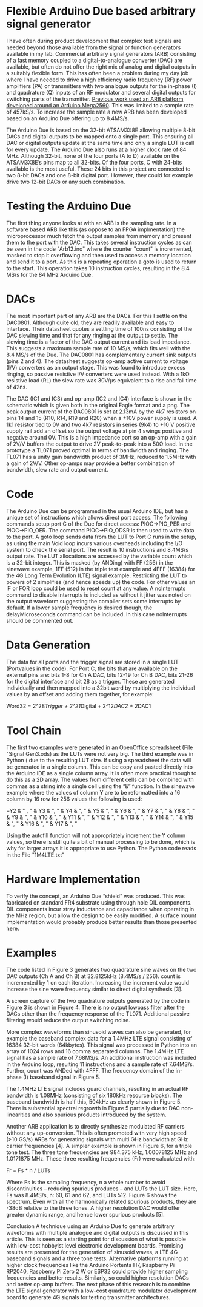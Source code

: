 # Flexible Arduino Due based arbitrary signal generator
I have often during product development that complex test signals are needed beyond those available from the signal or function generators available in my lab. Commercial arbitrary signal generators (ARB) consisting of a fast memory coupled to a digital-to-analogue converter (DAC) are available, but often do not offer the right mix of analog and digital outputs in a suitably flexible form. This has often been a problem during my day job where I have needed to drive a high efficiency radio frequency (RF) power amplifiers (PA) or transmitters with two analogue outputs for the in-phase (I) and quadrature (Q) inputs of an RF modulator and several digital outputs for switching parts of the transmitter. [Previous work used an ARB platform developed around an Arduino Mega2560](https://www.researchgate.net/publication/361063526_A_Digital_Power_Amplifier_for_32-QAM). This was limited to a sample rate of 457kS/s. To increase the sample rate a new ARB has been developed based on an Arduino Due offering up to 8.4MS/s.

The Arduino Due is based on the 32-bit ATSAM3X8E allowing multiple 8-bit DACs and digital outputs to be mapped onto a single port. This ensuring all DAC or digital outputs update at the same time and only a single LUT is call for every update. The Arduino Due also runs at a higher clock rate of 84 MHz. Although 32-bit, none of the four ports (A to D) available on the ATSAM3X8E’s pins map to all 32-bits. Of the four ports, C with 24-bits available is the most useful. These 24 bits in this project are connected to two 8-bit DACs and one 8-bit digital port. However, they could for example drive two 12-bit DACs or any such combination.

# Testing the Arduino Due
The first thing anyone looks at with an ARB is the sampling rate. In a software based ARB like this (as oppose to an FPGA implmentation) the microprocessor much fetch the output samples from memory and present them to the port with the DAC. This takes several instruction cycles as can be seen in the code "Arb12.ino" where the counter "count" is incremented, masked to stop it overflowing and then used to access a memory location and send it to a port. As this is a repeating operation a goto is used to return to the start. This operation takes 10 instruction cycles, resulting in the 8.4 MS/s for the 84 MHz Arduino Due.

# DACs
The most important part of any ARB are the DACs. For this I settle on the DAC0801. Although quite old, they are readily available and easy to interface. Their datasheet quotes a settling time of 100ns consisting of the DAC slewing time and that for any ringing at the output to settle. The slewing time is a factor of the DAC output current and its load impedance. This suggests a maximum sample rate of 10 MS/s, which fits well with the 8.4 MS/s of the Due. The DAC0801 has complementary current sink outputs (pins 2 and 4). The datasheet suggests op-amp active current to voltage (I/V) converters as an output stage. This was found to introduce excess ringing, so passive resistive I/V converters were used instead. With a 1kΩ resistive load (RL) the slew rate was 30V/μs equivalent to a rise and fall time of 42ns. 

The DAC (IC1 and IC3) and op-amp (IC2 and IC4) interface is shown in the schematic which is given both in the original Eagle format and a png. The peak output current of the DAC0801 is set at 2.13mA by the 4k7 resistors on pins 14 and 15 (R10, R14, R19 and R20) when a ±10V power supply is used. A 1k1 resistor tied to 0V and two 4k7 resistors in series (9k4) to +10 V positive supply rail add an offset so the output voltage at pin 4 swings positive and negative around 0V. This is a high impedance port so an op-amp with a gain of 2V/V buffers the output to drive 2V peak-to-peak into a 50Ω load. In the prototype a TL071 proved optimal in terms of bandwidth and ringing. The TL071 has a unity gain bandwidth product of 3MHz, reduced to 1.5MHz with a gain of 2V/V. Other op-amps may provide a better combination of bandwidth, slew rate and output current.

# Code
The Arduino Due can be programmed in the usual Arduino IDE, but has a unique set of instructions which allows direct port access. The following commands setup port C of the Due for direct access: PIOC→PIO_PER and PIOC→PIO_OER. The command PIOC→PIO_ODSR is then used to write data to the port. A goto loop sends data from the LUT to Port C runs in the setup, as using the main Void loop incurs various overheads including the I/O system to check the serial port. The result is 10 instructions and 8.4MS/s output rate. The LUT allocations are accessed by the variable count which is a 32-bit integer. This is masked (by ANDing) with FF (256) in the sinewave example, 1FF (512) in the triple test example and 4FFF (16384) for the 4G Long Term Evolution (LTE) signal example. Restricting the LUT to powers of 2 simplifies (and hence speeds up) the code. For other values an IF or FOR loop could be used to reset count at any value. A noInterrupts command to disable interrupts is included as without it jitter was noted on the output waveform suggesting the compiler sets some interrupts by default. If a lower sample frequency is desired though, the delayMicroseconds command can be included. In this case noInterrupts should be commented out.

# Data Generation
The data for all ports and the trigger signal are stored in a single LUT (Portvalues in the code). For Port C, the bits that are available on the external pins are: bits 1-8 for Ch A DAC, bits 12-19 for Ch B DAC, bits 21-26 for the digital interface and bit 28 as a trigger. These are generated individually and then mapped into a 32bit word by multiplying the individual values by an offset and adding them together, for example:

Word32 = 2^28*Trigger + 2^21*Digital + 2^12*DAC2 + 2*DAC1

# Tool Chain 
The first two examples were generated in an OpenOffice spreadsheet (File "Signal Gen3.ods) as the LUTs were not very big. The third example was in Python ( due to the resulting LUT size. If using a spreadsheet the data will be generated in a single column. This can be copy and pasted directly into the Arduino IDE as a single column array. It is often more practical though to do this as a 2D array. The values from different cells can be combined with commas as a string into a single cell using the “&” function. In the sinewave example where the values of column Y are to be reformatted into a 16 column by 16 row for 256 values the following is used:

=Y2 & " , " & Y3 & ", " & Y4 & ", " & Y5 & ", " & Y6 & ", " & Y7 & ", " & Y8 & ", " & Y9 & ", " & Y10 & ", " & Y11 & ", " & Y12 & ", " & Y13 & ", " & Y14 & ", " & Y15 & ", " & Y16 & ", " & Y17 & ", "

Using the autofill function will not appropriately increment the Y column values, so there is still quite a bit of manual processing to be done, which is why for larger arrays it is appropriate to use Python. The Python code reads in the File "1M4LTE.txt" 

# Hardware Implementation
To verify the concept, an Arduino Due “shield” was produced. This was fabricated on standard FR4 substrate using through hole DIL components. DIL components incur stray inductance and capacitance when operating in the MHz region, but allow the design to be easily modified. A surface mount implementation would probably produce better results than those presented here. 

# Examples

The code listed in Figure 3 generates two quadrature sine waves on the two DAC outputs (Ch A and Ch B) at 32.8125kHz (8.4MS/s / 256). count is incremented by 1 on each iteration. Increasing the increment value would increase the sine wave frequency similar to direct digital synthesis [3]. 


A screen capture of the two quadrature outputs generated by the code in Figure 3 is shown in Figure 4. There is no output lowpass filter after the DACs other than the frequency response of the TL071. Additional passive filtering would reduce the output switching noise. 

More complex waveforms than sinusoid waves can also be generated, for example the baseband complex data for a 1.4MHz LTE signal consisting of 16384 32-bit words (64kbytes). This signal was processed in Python into an array of 1024 rows and 16 comma separated columns. The 1.4MHz LTE signal has a sample rate of 7.68MS/s. An additional instruction was included in the Arduino loop, resulting 11 instructions and a sample rate of 7.64MS/s. Further, count was ANDed with 4FFF. The frequency domain of the in-phase (I) baseband signal in Figure 5.

The 1.4MHz LTE signal includes guard channels, resulting in an actual RF bandwidth is 1.08MHz (consisting of six 180kHz resource blocks). The baseband bandwidth is half this, 504kHz as clearly shown in Figure 5. There is substantial spectral regrowth in Figure 5 partially due to DAC non-linearities and also spurious products introduced by the system. 

Another ARB application is to directly synthesize modulated RF carriers without any up-conversion. This is often promoted with very high speed (>10 GS/s) ARBs for generating signals with multi GHz bandwidth at GHz carrier frequencies [4]. A simpler example is shown in Figure 6, for a triple tone test. The three tone frequencies are 984.375 kHz, 1.00078125 MHz and 1.0171875 MHz. These three resulting frequencies (Fr) were calculated with:

Fr = Fs * n / LUTs

Where Fs is the sampling frequency, n a whole number to avoid discontinuities – reducing spurious produces – and LUTs the LUT size. Here, Fs was 8.4MS/s, n: 60, 61 and 62, and LUTs 512. Figure 6 shows the spectrum. Even with all the harmonically related spurious products, they are -38dB relative to the three tones. A higher resolution DAC would offer greater dynamic range, and hence lower spurious products [5]. 

Conclusion
A technique using an Arduino Due to generate arbitrary waveforms with multiple analogue and digital outputs is discussed in this article. This is seen as a starting point for discussion of what is possible with low-cost hobbyist level electronic development boards. Promising results are presented for the generation of sinusoid waves, a LTE 4G baseband signals and a three tone tests. 
Alternative platforms running at higher clock frequencies like the Arduino Portenta H7, Raspberry Pi RP2040, Raspberry Pi Zero 2 W or ESP32 could provide higher sampling frequencies and better results. Similarly, so could higher resolution DACs and better op-amp buffers. The next phase of this research is to combine the LTE signal generator with a low-cost quadrature modulator development board to generate 4G signals for testing transmitter architectures.
